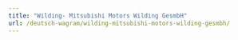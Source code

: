 ```yaml
---
title: "Wilding- Mitsubishi Motors Wilding GesmbH"
url: /deutsch-wagram/wilding-mitsubishi-motors-wilding-gesmbh/
---
```

